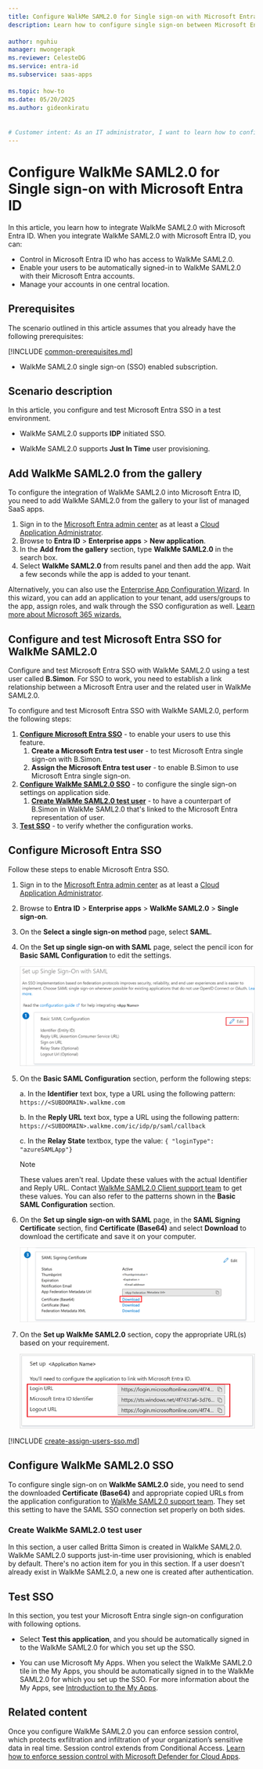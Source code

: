 ```yaml
---
title: Configure WalkMe SAML2.0 for Single sign-on with Microsoft Entra ID
description: Learn how to configure single sign-on between Microsoft Entra ID and WalkMe SAML2.0.

author: nguhiu
manager: mwongerapk
ms.reviewer: CelesteDG
ms.service: entra-id
ms.subservice: saas-apps

ms.topic: how-to
ms.date: 05/20/2025
ms.author: gideonkiratu


# Customer intent: As an IT administrator, I want to learn how to configure single sign-on between Microsoft Entra ID and WalkMe SAML2.0 so that I can control who has access to WalkMe SAML2.0, enable automatic sign-in with Microsoft Entra accounts, and manage my accounts in one central location.
---
```


# Configure WalkMe SAML2.0 for Single sign-on with Microsoft Entra ID

In this article,  you learn how to integrate WalkMe SAML2.0 with Microsoft Entra ID. When you integrate WalkMe SAML2.0 with Microsoft Entra ID, you can:

* Control in Microsoft Entra ID who has access to WalkMe SAML2.0.
* Enable your users to be automatically signed-in to WalkMe SAML2.0 with their Microsoft Entra accounts.
* Manage your accounts in one central location.

## Prerequisites
The scenario outlined in this article assumes that you already have the following prerequisites:

[!INCLUDE [common-prerequisites.md](~/identity/saas-apps/includes/common-prerequisites.md)]
* WalkMe SAML2.0 single sign-on (SSO) enabled subscription.

## Scenario description

In this article,  you configure and test Microsoft Entra SSO in a test environment.

* WalkMe SAML2.0 supports **IDP** initiated SSO.

* WalkMe SAML2.0 supports **Just In Time** user provisioning.

## Add WalkMe SAML2.0 from the gallery

To configure the integration of WalkMe SAML2.0 into Microsoft Entra ID, you need to add WalkMe SAML2.0 from the gallery to your list of managed SaaS apps.

1. Sign in to the [Microsoft Entra admin center](https://entra.microsoft.com) as at least a [Cloud Application Administrator](~/identity/role-based-access-control/permissions-reference.md#cloud-application-administrator).
1. Browse to **Entra ID** > **Enterprise apps** > **New application**.
1. In the **Add from the gallery** section, type **WalkMe SAML2.0** in the search box.
1. Select **WalkMe SAML2.0** from results panel and then add the app. Wait a few seconds while the app is added to your tenant.

 Alternatively, you can also use the [Enterprise App Configuration Wizard](https://portal.office.com/AdminPortal/home?Q=Docs#/azureadappintegration). In this wizard, you can add an application to your tenant, add users/groups to the app, assign roles, and walk through the SSO configuration as well. [Learn more about Microsoft 365 wizards.](/microsoft-365/admin/misc/azure-ad-setup-guides)

<a name='configure-and-test-azure-ad-sso-for-walkme-saml20'></a>

## Configure and test Microsoft Entra SSO for WalkMe SAML2.0

Configure and test Microsoft Entra SSO with WalkMe SAML2.0 using a test user called **B.Simon**. For SSO to work, you need to establish a link relationship between a Microsoft Entra user and the related user in WalkMe SAML2.0.

To configure and test Microsoft Entra SSO with WalkMe SAML2.0, perform the following steps:

1. **[Configure Microsoft Entra SSO](#configure-azure-ad-sso)** - to enable your users to use this feature.
    1. **Create a Microsoft Entra test user** - to test Microsoft Entra single sign-on with B.Simon.
    1. **Assign the Microsoft Entra test user** - to enable B.Simon to use Microsoft Entra single sign-on.
1. **[Configure WalkMe SAML2.0 SSO](#configure-walkme-saml20-sso)** - to configure the single sign-on settings on application side.
    1. **[Create WalkMe SAML2.0 test user](#create-walkme-saml20-test-user)** - to have a counterpart of B.Simon in WalkMe SAML2.0 that's linked to the Microsoft Entra representation of user.
1. **[Test SSO](#test-sso)** - to verify whether the configuration works.

<a name='configure-azure-ad-sso'></a>

## Configure Microsoft Entra SSO

Follow these steps to enable Microsoft Entra SSO.

1. Sign in to the [Microsoft Entra admin center](https://entra.microsoft.com) as at least a [Cloud Application Administrator](~/identity/role-based-access-control/permissions-reference.md#cloud-application-administrator).
1. Browse to **Entra ID** > **Enterprise apps** > **WalkMe SAML2.0** > **Single sign-on**.
1. On the **Select a single sign-on method** page, select **SAML**.
1. On the **Set up single sign-on with SAML** page, select the pencil icon for **Basic SAML Configuration** to edit the settings.

   ![Edit Basic SAML Configuration](common/edit-urls.png)

1. On the **Basic SAML Configuration** section, perform the following steps:

    a. In the **Identifier** text box, type a URL using the following pattern:
    `https://<SUBDOMAIN>.walkme.com`

    b. In the **Reply URL** text box, type a URL using the following pattern:
    `https://<SUBDOMAIN>.walkme.com/ic/idp/p/saml/callback`

    c. In the **Relay State** textbox, type the value:
    `{ "loginType": "azureSAMLApp"}`

	> [!NOTE]
	> These values aren't real. Update these values with the actual Identifier and Reply URL. Contact [WalkMe SAML2.0 Client support team](mailto:support@walkme.com) to get these values. You can also refer to the patterns shown in the **Basic SAML Configuration** section.

1. On the **Set up single sign-on with SAML** page, in the **SAML Signing Certificate** section,  find **Certificate (Base64)** and select **Download** to download the certificate and save it on your computer.

	![The Certificate download link](common/certificatebase64.png)

1. On the **Set up WalkMe SAML2.0** section, copy the appropriate URL(s) based on your requirement.

	![Copy configuration URLs](common/copy-configuration-urls.png)

<a name='create-an-azure-ad-test-user'></a>

[!INCLUDE [create-assign-users-sso.md](~/identity/saas-apps/includes/create-assign-users-sso.md)]

## Configure WalkMe SAML2.0 SSO

To configure single sign-on on **WalkMe SAML2.0** side, you need to send the downloaded **Certificate (Base64)** and appropriate copied URLs from the application configuration to [WalkMe SAML2.0 support team](mailto:support@walkme.com). They set this setting to have the SAML SSO connection set properly on both sides.

### Create WalkMe SAML2.0 test user

In this section, a user called Britta Simon is created in WalkMe SAML2.0. WalkMe SAML2.0 supports just-in-time user provisioning, which is enabled by default. There's no action item for you in this section. If a user doesn't already exist in WalkMe SAML2.0, a new one is created after authentication.

## Test SSO 

In this section, you test your Microsoft Entra single sign-on configuration with following options.

* Select **Test this application**, and you should be automatically signed in to the WalkMe SAML2.0 for which you set up the SSO.

* You can use Microsoft My Apps. When you select the WalkMe SAML2.0 tile in the My Apps, you should be automatically signed in to the WalkMe SAML2.0 for which you set up the SSO. For more information about the My Apps, see [Introduction to the My Apps](https://support.microsoft.com/account-billing/sign-in-and-start-apps-from-the-my-apps-portal-2f3b1bae-0e5a-4a86-a33e-876fbd2a4510).

## Related content

Once you configure WalkMe SAML2.0 you can enforce session control, which protects exfiltration and infiltration of your organization’s sensitive data in real time. Session control extends from Conditional Access. [Learn how to enforce session control with Microsoft Defender for Cloud Apps](/cloud-app-security/proxy-deployment-aad).
